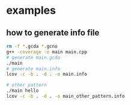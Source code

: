 # examples
## how to generate info file
``` bash
rm -f *.gcda *.gcno
g++ -coverage -o main main.cpp
# generate main.gcda
./main
# generate main.info
lcov -c -b . -d . -o main.info

# other pattern
./main hello
lcov -c -b . -d . -o main_other_pattern.info
```
